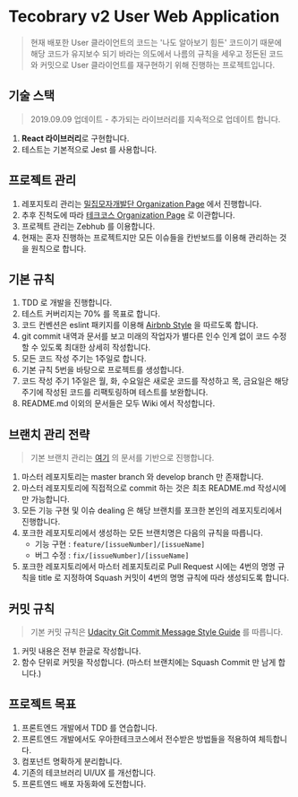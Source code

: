 # Tecobrary v2 User Web Application

> 현재 배포한 User 클라이언트의 코드는 '나도 알아보기 힘든' 코드이기 때문에 해당 코드가 유지보수 되기 바라는 의도에서 나름의 규칙을 세우고 정돈된 코드와 커밋으로 User 클라이언트를 재구현하기 위해 진행하는 프로젝트입니다.

## 기술 스택

> 2019.09.09 업데이트 - 추가되는 라이브러리를 지속적으로 업데이트 합니다.

1. **React 라이브러리**로 구현합니다.
2. 테스트는 기본적으로 Jest 를 사용합니다.

## 프로젝트 관리
1. 레포지토리 관리는 [밀집모자개발단 Organization Page](https://github.com/milzipmoza-devs) 에서 진행합니다.
2. 추후 진척도에 따라 [테크코스 Organization Page](https://github.com/woowacourse) 로 이관합니다.
3. 프로젝트 관리는 Zebhub 를 이용합니다.
4. 현재는 혼자 진행하는 프로젝트지만 모든 이슈들을 칸반보드를 이용해 관리하는 것을 원칙으로 합니다.

## 기본 규칙
1. TDD 로 개발을 진행합니다.
2. 테스트 커버리지는 70% 를 목표로 합니다.
3. 코드 컨벤션은 eslint 패키지를 이용해 [Airbnb Style](https://github.com/airbnb/javascript/tree/master/react) 을 따르도록 합니다.
4. git commit 내역과 문서를 보고 미래의 작업자가 별다른 인수 인계 없이 코드 수정할 수 있도록 최대한 상세히 작성합니다.
5. 모든 코드 작성 주기는 1주일로 합니다.
6. 기본 규칙 5번을 바탕으로 프로젝트를 생성합니다.
7. 코드 작성 주기 1주일은 월, 화, 수요일은 새로운 코드를 작성하고 목, 금요일은 해당 주기에 작성된 코드를 리팩토링하며 테스트를 보완합니다.
8. README.md 이외의 문서들은 모두 Wiki 에서 작성합니다.

## 브랜치 관리 전략

> 기본 브랜치 관리는 [여기](https://nvie.com/posts/a-successful-git-branching-model/) 의 문서를 기반으로 진행합니다.

1. 마스터 레포지토리는 master branch 와 develop branch 만 존재합니다.
2. 마스터 레포지토리에 직접적으로 commit 하는 것은 최초 README.md 작성시에만 가능합니다.
3. 모든 기능 구현 및 이슈 dealing 은 해당 브랜치를 포크한 본인의 레포지토리에서 진행합니다.
4. 포크한 레포지토리에서 생성하는 모든 브랜치명은 다음의 규칙을 따릅니다.
    - 기능 구현 : ``feature/[issueNumber]/[issueName]``
    - 버그 수정 : ``fix/[issueNumber]/[issueName]``
5. 포크한 레포지토리에서 마스터 레포지토리로 Pull Request 시에는 4번의 명명 규칙을 title 로 지정하여 Squash 커밋이 4번의 명명 규칙에 따라 생성되도록 합니다.

## 커밋 규칙

> 기본 커밋 규칙은 [Udacity Git Commit Message Style Guide](https://udacity.github.io/git-styleguide/) 를 따릅니다.

1. 커밋 내용은 전부 한글로 작성합니다.
2. 함수 단위로 커밋을 작성합니다. (마스터 브랜치에는 Squash Commit 만 남게 합니다.)

## 프로젝트 목표
1. 프론트엔드 개발에서 TDD 를 연습합니다.
2. 프론트엔드 개발에서도 우아한테크코스에서 전수받은 방법들을 적용하여 체득합니다.
3. 컴포넌트 명확하게 분리합니다.
4. 기존의 테코브러리 UI/UX 를 개선합니다.
5. 프론트엔드 배포 자동화에 도전합니다.